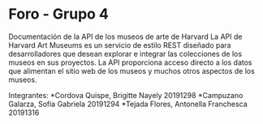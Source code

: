 # Foro - Grupo 4

Documentación de la API de los museos de arte de Harvard
La API de Harvard Art Museums es un servicio de estilo REST diseñado para desarrolladores que desean explorar e integrar las colecciones de los museos en sus proyectos. 
La API proporciona acceso directo a los datos que alimentan el sitio web de los museos y muchos otros aspectos de los museos.

  Integrantes:
  *Cordova Quispe, Brigitte Nayely 20191298
  *Campuzano Galarza, Sofia Gabriela 20191294
  *Tejada Flores, Antonella Franchesca 20191316
